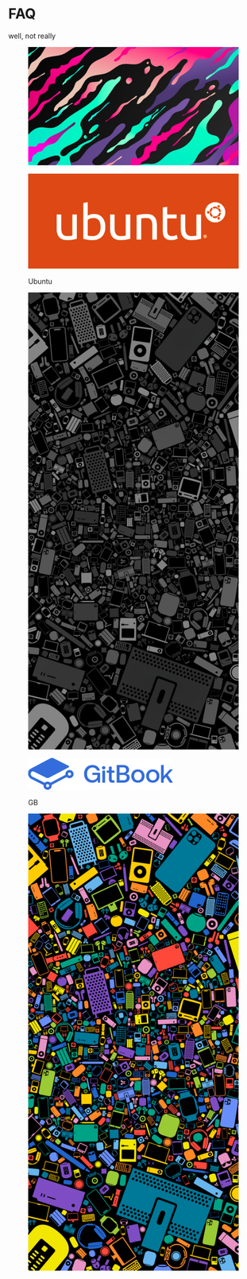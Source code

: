 # FAQ

well, not really

<figure><img src=".gitbook/assets/2208x1242-liquid-flow-abstract-4k_1608576710.jpg" alt=""><figcaption></figcaption></figure>

<figure><img src=".gitbook/assets/ubuntu-logo14.png" alt=""><figcaption><p>Ubuntu</p></figcaption></figure>

<figure><img src=".gitbook/assets/Commander_MonoAll.png" alt=""><figcaption></figcaption></figure>

<figure><img src=".gitbook/assets/GitBook-Lockup-blue-64.png" alt=""><figcaption><p>GB</p></figcaption></figure>

<figure><img src=".gitbook/assets/Commander_AllColor.png" alt=""><figcaption></figcaption></figure>
